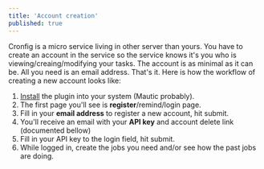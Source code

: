 ```yaml
---
title: 'Account creation'
published: true
---
```


Cronfig is a micro service living in other server than yours. You have to create an account in the service so the service knows it's you who is viewing/creaing/modifying your tasks. The account is as minimal as it can be. All you need is an email address. That's it. Here is how the workflow of creating a new account looks like:

1. [Install](installation) the plugin into your system (Mautic probably).
2. The first page you'll see is **register**/remind/login page.
3. Fill in your **email address** to register a new account, hit submit.
4. You'll receive an email with your **API key** and account delete link (documented bellow)
5. Fill in your API key to the login field, hit submit.
6. While logged in, create the jobs you need and/or see how the past jobs are doing.


